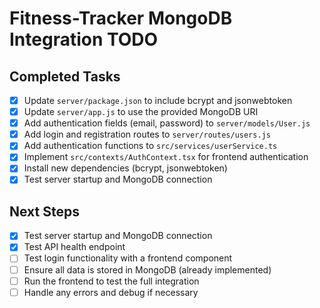 # Fitness-Tracker MongoDB Integration TODO

## Completed Tasks
- [x] Update `server/package.json` to include bcrypt and jsonwebtoken
- [x] Update `server/app.js` to use the provided MongoDB URI
- [x] Add authentication fields (email, password) to `server/models/User.js`
- [x] Add login and registration routes to `server/routes/users.js`
- [x] Add authentication functions to `src/services/userService.ts`
- [x] Implement `src/contexts/AuthContext.tsx` for frontend authentication
- [x] Install new dependencies (bcrypt, jsonwebtoken)
- [x] Test server startup and MongoDB connection

## Next Steps
- [x] Test server startup and MongoDB connection
- [x] Test API health endpoint
- [ ] Test login functionality with a frontend component
- [ ] Ensure all data is stored in MongoDB (already implemented)
- [ ] Run the frontend to test the full integration
- [ ] Handle any errors and debug if necessary
